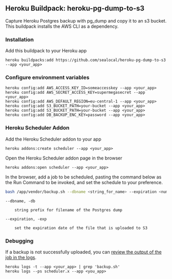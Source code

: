 ## Heroku Buildpack: heroku-pg-dump-to-s3

Capture Heroku Postgres backup with pg_dump and copy it to an s3 bucket. This buildpack installs the AWS CLI as a dependency.

### Installation

Add this buildpack to your Heroku app

```
heroku buildpacks:add https://github.com/sealocal/heroku-pg-dump-to-s3 --app <your_app>
```

### Configure environment variables

```
heroku config:add AWS_ACCESS_KEY_ID=someaccesskey --app <your_app>
heroku config:add AWS_SECRET_ACCESS_KEY=supermegasecret --app <your_app>
heroku config:add AWS_DEFAULT_REGION=eu-central-1 --app <your_app>
heroku config:add S3_BUCKET_PATH=your-bucket --app <your_app>
heroku config:add S3_BUCKET_PATH=your-bucket --app <your_app>
heroku config:add DB_BACKUP_ENC_KEY=password --app <your_app>
```

### Heroku Scheduler Addon

Add the Heroku Scheduler addon to your app

```
heroku addons:create scheduler --app <your_app>
```

Open the Heroku Scheduler addon page in the browser

```
heroku addons:open scheduler --app <your_app>
```

In the browser, add a job to be scheduled, pasting the command below as the Run Command to be invoked, and set the schedule to your preference.

```bash
bash /app/vendor/backup.sh --dbname <string_for_name> --expiration <number_of_days>
```

```log
--dbname, -db

    string prefix for filename of the Postgres dump

--expiration, -exp

    set the expiration date of the file that is uploaded to S3
```

### Debugging

If a backup is not successfully uploaded, you can [review the output of the job in the logs](https://devcenter.heroku.com/articles/scheduler#inspecting-output).

```
heroku logs -t --app <your_app> | grep 'backup.sh'
heroku logs --ps scheduler.x --app <you_app>
```

